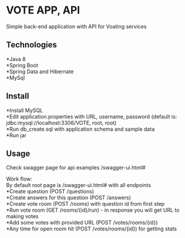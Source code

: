 
# VOTE APP, API  

Simple back-end application with API for Voating services  


## Technologies  

*Java 8  
*Spring Boot  
*Spring Data and Hibernate  
*MySql  


## Install  

*Install MySQL  
*Edit application.properties with URL, username, password (default is: jdbc:mysql://localhost:3306/VOTE, root, root)  
*Run db_create.sql with application schema and sample data  
*Run jar  

## Usage  

Check swagger page for api examples /swagger-ui.html#  

Work flow:  
By default root page is /swagger-ui.html# with all endpoints  
*Create question (POST /questions)  
*Create answers for this question (POST /answers)  
*Create vote room (POST /rooms) with question id from first step  
*Run vote room (GET /rooms/{id}/run) - in response you will get URL to making votes  
*Add some votes with provided URL (POST /votes/rooms/{id})  
*Any time for open room hit (POST /votes/rooms/{id}) for getting stats  



